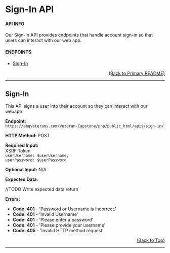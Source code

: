 # Sign-In API

#### API INFO
Our Sign-In API provides endpoints that handle account sign-in so that users can interact with our web app.

#### ENDPOINTS
* [Sign-In](https://github.com/Veteran-Capstone-Group/Veteran-Resource-WebApp/tree/master/php/public_html/apis/sign-in#Sign-In)

[<p align="right">(Back to Primary README)</p>](https://github.com/Veteran-Capstone-Group/Veteran-Resource-WebApp#ABQ-Veterans)

---

## Sign-In  

This API signs a user into their account so they can interact with our webapp

**Endpoint:**   
`https://abqveterans.com/Veteran-Capstone/php/public_html/apis/sign-in/`

**HTTP Method:** POST  

**Required Input:**    
XSRF Token   
`userUsername: $userUsername,`   
`userPassword: $userPassword`   

**Optional Input:** N/A 

**Expected Data:** 

//TODO Write expected data return

 
**Errors:**   
* **Code: 401** - 'Password or Username is incorrect.'
* **Code: 401** - 'Invalid Username'
* **Code: 401** - 'Please enter a password'
* **Code: 401** - 'Please provide your username'
* **Code: 405** - 'Invalid HTTP method request'  


[<p align="right">(Back to Top)</p>](https://github.com/Veteran-Capstone-Group/Veteran-Resource-WebApp/tree/master/php/public_html/apis/sign-in#Sign-In-API)

---